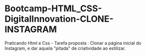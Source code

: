 # Bootcamp-HTML_CSS-DigitalInnovation-CLONE-INSTAGRAM
 Praticando Html e Css - Tarefa proposta : Clonar a página inicial do Instagram, e dar aquela  "pitada" de criatividade ao estilizar.
